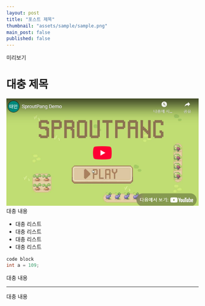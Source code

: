 ```yaml
---
layout: post
title: "포스트 제목"
thumbnail: "assets/sample/sample.png"
main_post: false
published: false
---
```


미리보기

<!--more-->
# 대충 제목
<img src="/assets/thumbnails/sample.png">
대충 내용

- 대충 리스트
- 대충 리스트
- 대충 리스트
- 대충 리스트

```c++
code block
int a = 109;
```

대충 내용

---

대충 내용